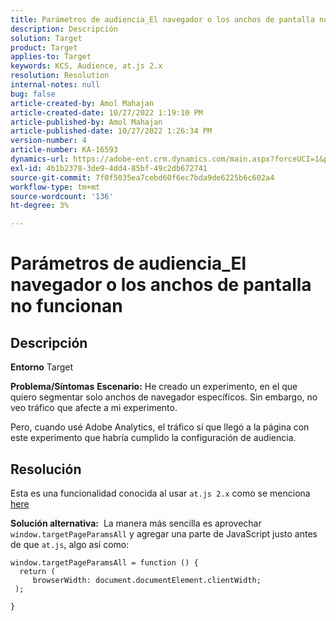 ```yaml
---
title: Parámetros de audiencia_El navegador o los anchos de pantalla no funcionan
description: Descripción
solution: Target
product: Target
applies-to: Target
keywords: KCS, Audience, at.js 2.x
resolution: Resolution
internal-notes: null
bug: false
article-created-by: Amol Mahajan
article-created-date: 10/27/2022 1:19:10 PM
article-published-by: Amol Mahajan
article-published-date: 10/27/2022 1:26:34 PM
version-number: 4
article-number: KA-16593
dynamics-url: https://adobe-ent.crm.dynamics.com/main.aspx?forceUCI=1&pagetype=entityrecord&etn=knowledgearticle&id=20c534f0-f955-ed11-bba2-6045bd006793
exl-id: 4b1b2378-3de9-4dd4-85bf-49c2db672741
source-git-commit: 7f0f5035ea7cebd60f6ec7bda9de6225b6c602a4
workflow-type: tm+mt
source-wordcount: '136'
ht-degree: 3%

---
```


# Parámetros de audiencia_El navegador o los anchos de pantalla no funcionan

## Descripción

<b>Entorno</b>
Target


<b>Problema/Síntomas</b>
<b>Escenario:</b> He creado un experimento, en el que quiero segmentar solo anchos de navegador específicos. Sin embargo, no veo tráfico que afecte a mi experimento.

Pero, cuando usé Adobe Analytics, el tráfico sí que llegó a la página con este experimento que habría cumplido la configuración de audiencia.


## Resolución


Esta es una funcionalidad conocida al usar `at.js 2.x` como se menciona [here](https://experienceleague.adobe.com/docs/target/using/implement-target/client-side/at-js-implementation/upgrading-from-atjs-1x-to-atjs-20.html?lang=en#:~:text=displayed%20and%20applied.-,que%20at.js%201.x%20parameters%20for%20creating%20audiences%20are%20not%20supported%20in%20at.js%202.x%3F,-%20following%20at)

<b>Solución alternativa:</b> 
La manera más sencilla es aprovechar `window.targetPageParamsAll` y agregar una parte de JavaScript justo antes de que `at.js`, algo así como:




```
window.targetPageParamsAll = function () {
  return (
     browserWidth: document.documentElement.clientWidth;
 );
```


`}`
